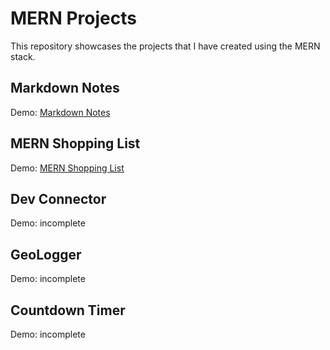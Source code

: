 # MERN Projects
This repository showcases the projects that I have created using the MERN stack.

## Markdown Notes
Demo: [Markdown Notes](https://markdown-notes.herokuapp.com)

## MERN Shopping List
Demo: [MERN Shopping List](https://digital-shopping-list.herokuapp.com/)

## Dev Connector
Demo: incomplete

## GeoLogger
Demo: incomplete

## Countdown Timer
Demo: incomplete
